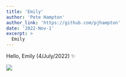 ```yaml
---
title: 'Emily'
author: 'Pete Hampton'
author_link: 'https://github.com/pjhampton'
date: '2022-Nov-1'
excerpt: >
  Emily 
---
```


Hello, Emily (4/July/2022) ✨

![](https://user-images.githubusercontent.com/8960296/199337923-6d9d959d-b6f3-45c3-9f51-82aa78dc0533.jpeg)
